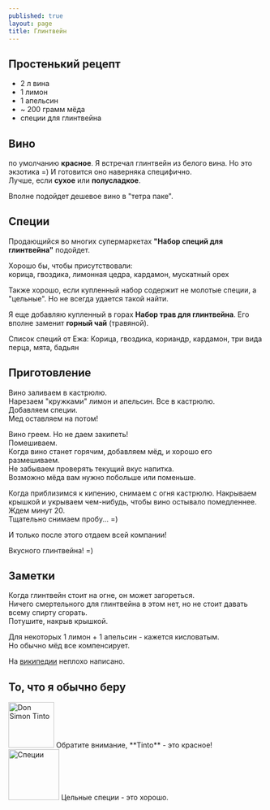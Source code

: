 ```yaml
---
published: true
layout: page
title: Глинтвейн
---
```



Простенький рецепт
------------------

- 2 л вина
- 1 лимон
- 1 апельсин
- ~ 200 грамм мёда
- специи для глинтвейна

Вино
------------------
по умолчанию **красное**. Я встречал глинтвейн из белого вина. Но это экзотика =) И готовится оно наверняка специфично.  
Лучше, если **сухое** или **полусладкое**.  
  
Вполне подойдет дешевое вино в "тетра паке".

Специи
-------------------
Продающийся во многих супермаркетах **"Набор специй для глинтвейна"** подойдет.  

Хорошо бы, чтобы присутствовали:  
	корица, гвоздика, лимонная цедра, кардамон, мускатный орех

Также хорошо, если купленный набор содержит не молотые специи, а "цельные". Но не всегда удается такой найти.  

Я еще добавляю купленный в горах **Набор трав для глинтвейна**. Его вполне заменит **горный чай** (травяной).  

Список специй от Ежа:
Корица, гвоздика, кориандр, кардамон, три вида перца, мята, бадьян

Приготовление
-------------------
Вино заливаем в кастрюлю.  
Нарезаем "кружками" лимон и апельсин. Все в кастрюлю.  
Добавляем специи.  
Мед оставляем на потом!  

Вино греем. Но не даем закипеть!  
Помешиваем.  
Когда вино станет горячим, добавляем мёд, и хорошо его размешиваем.  
Не забываем проверять текущий вкус напитка.  
Возможно мёда вам нужно побольше или поменьше.  

Когда приблизимся к кипению, снимаем с огня кастрюлю. Накрываем крышкой и укрываем чем-нибудь, чтобы вино остывало помедленнее.  
Ждем минут 20.  
Тщательно снимаем пробу... =)  

И только после этого отдаем всей компании!  

Вкусного глинтвейна! =)

Заметки
-------------------
Когда глинтвейн стоит на огне, он может загореться.  
Ничего смертельного для глинтвейна в этом нет, но не стоит давать всему спирту сгорать.  
Потушите, накрыв крышкой.  

Для некоторых 1 лимон + 1 апельсин - кажется кисловатым.  
Но обычно мёд все компенсирует.

На [википедии](https://ru.wikipedia.org/wiki/%D0%93%D0%BB%D0%B8%D0%BD%D1%82%D0%B2%D0%B5%D0%B9%D0%BD) неплохо написано.

То, что я обычно беру
---------------------

<img src="http://davidlansing.com/wp-content/uploads/2012/04/Spain-Don-Simon.jpg" alt="Don Simon Tinto" style="width: 90px;"/>
Обратите внимание, **Tinto** - это красное!

<img src="http://www.goodsmatrix.ru/BigImages/4740018135597.jpg" alt="Специи" style="width: 100px;"/>
Цельные специи - это хорошо.
